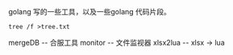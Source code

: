 golang 写的一些工具，以及一些golang 代码片段。


`tree /f >tree.txt`

mergeDB				-- 合服工具
monitor				-- 文件监视器
xlsx2lua			-- xlsx -> lua
